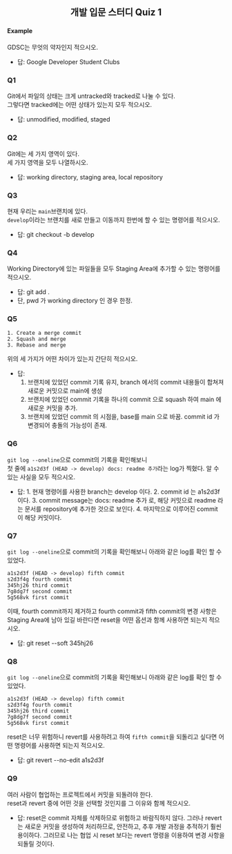 ## <p style="text-align:center;">개발 입문 스터디 Quiz 1</p>

#### Example
GDSC는 무엇의 약자인지 적으시오.

- 답: Google Developer Student Clubs

### Q1
Git에서 파일의 상태는 크게 untracked와 tracked로 나눌 수 있다.  
그렇다면 tracked에는 어떤 상태가 있는지 모두 적으시오.

- 답: unmodified, modified, staged

### Q2
Git에는 세 가지 영역이 있다.  
세 가지 영역을 모두 나열하시오.

- 답: working directory, staging area, local repository

### Q3
현재 우리는 ```main```브랜치에 있다.  
```develop```이라는 브랜치를 새로 만들고 이동까지 한번에 할 수 있는 명령어를 적으시오.

- 답: git checkout -b develop

### Q4
Working Directory에 있는 파일들을 모두 Staging Area에 추가할 수 있는 명령어를 적으시오.

- 답: git add .
- 단, pwd 가 working directory 인 경우 한정.

### Q5
```
1. Create a merge commit
2. Squash and merge
3. Rebase and merge
```
위의 세 가지가 어떤 차이가 있는지 간단히 적으시오.

- 답: 
	1. 브랜치에 있었던 commit 기록 유지, branch 에서의 commit 내용들이 합쳐져 새로운 커밋으로 main에 생성
	2. 브랜치에 있었던 commit 기록을 하나의 commit 으로 squash 하여 main 에 새로운 커밋을 추가.
	3. 브랜치에 있었던 commit 의 시점을, base를 main 으로 바꿈. commit id 가 변경되어 충돌의 가능성이 존재.


### Q6
```git log --oneline```으로 commit의 기록을 확인해보니  
첫 줄에 ```a1s2d3f (HEAD -> develop) docs: readme 추가```라는 log가 찍혔다.
알 수 있는 사실을 모두 적으시오.

- 답: 1. 현재 명령어를 사용한 branch는 develop 이다. 2. commit id 는 a1s2d3f 이다. 3. commit message는 docs: readme 추가 로, 해당 커밋으로 readme 라는 문서를 repository에 추가한 것으로 보인다. 4. 마지막으로 이루어진 commit 이 해당 커밋이다.

### Q7
```git log --oneline```으로 commit의 기록을 확인해보니 아래와 같은 log를 확인 할 수 있었다.  
```
a1s2d3f (HEAD -> develop) fifth commit
s2d3f4g fourth commit
345hj26 third commit
7g8dg7f second commit
5g568vk first commit
```
이때, fourth commit까지 제거하고 fourth commit과 fifth commit의 변경 사항은
Staging Area에 남아 있길 바란다면 reset을 어떤 옵션과 함께 사용하면 되는지 적으시오.

- 답: git reset --soft 345hj26

### Q8
```git log --oneline```으로 commit의 기록을 확인해보니 아래와 같은 log를 확인 할 수 있었다.
```
a1s2d3f (HEAD -> develop) fifth commit
s2d3f4g fourth commit
345hj26 third commit
7g8dg7f second commit
5g568vk first commit
```
reset은 너무 위험하니 revert를 사용하려고 하여 ```fifth commit```을 되돌리고 싶다면 
어떤 명령어를 사용하면 되는지 적으시오. 

- 답: git revert --no-edit a1s2d3f

### Q9
여러 사람이 협업하는 프로젝트에서 커밋을 되돌려야 한다.  
reset과 revert 중에 어떤 것을 선택할 것인지를 그 이유와 함께 적으시오.

- 답: reset은 commit 자체를 삭제하므로 위험하고 바람직하지 않다. 그러나 revert 는 새로운 커밋을 생성하여 처리하므로, 안전하고, 추후 개발 과정을 추적하기 훨씬 용이하다. 그러므로 나는 협업 시 reset 보다는 revert 명령을 이용하여 변경 사항을 되돌릴 것이다.
